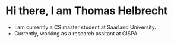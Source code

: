 # Hi there, I am Thomas Helbrecht
- I am currently a CS master student at Saarland University.
- Currently,  working as a research assitant at CISPA